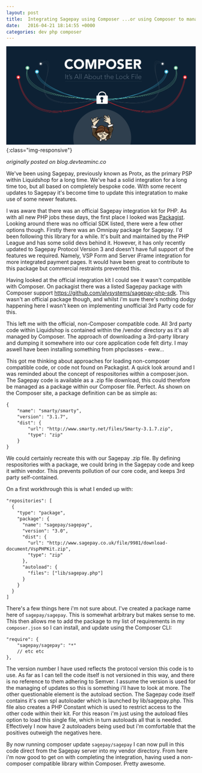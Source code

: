 ```yaml
---
layout: post
title:  Integrating Sagepay using Composer ...or using Composer to manage a non-Composer compatible library
date:   2016-04-21 18:14:55 +0000
categories: dev php composer
---
```


![vagrant](/assets/images/composer-lock.png){:class="img-responsive"}

_originally posted on blog.devteaminc.co_

We've been using Sagepay, previously known as Protx, as the primary PSP within Liquidshop for a long time. We've had a solid integration for a long time too, but all based on completely bespoke code. With some recent updates to Sagepay it's become time to update this integratation to make use of some newer features.

I was aware that there was an official Sagepay integration kit for PHP. As with all new PHP jobs these days, the first place I looked was [Packagist][packagist-link]. Looking around there was no official SDK listed, there were a few other options though. Firstly there was an Omnipay package for Sagepay. I'd been following this library for a while. It's built and maintained by the PHP League and has some solid devs behind it. However, it has only recently updated to Sagepay Protocol Version 3 and doesn't have full support of the features we required. Namely, VSP Form and Server iFrame integration for more integrated payment pages. It would have been great to contribute to this package but commercial restraints prevented this.

Having looked at the official integration kit I could see it wasn't compatible with Composer. On packagist there was a listed Sagepay package with Composer support https://github.com/alvsystems/sagepay-php-sdk. This wasn't an official package though, and whilst i'm sure there's nothing dodgy happening here I wasn't keen on implementing unofficial 3rd Party code for this.

This left me with the official, non-Composer compatible code. All 3rd party code within Liquidshop is contained within the /vendor directory as it's all managed by Composer. The approach of downloading a 3rd-party library and dumping it somewhere into our core application code felt dirty. I may aswell have been installing something from phpclasses - eww...

This got me thinking about approaches for loading non-composer compatible code, or code not found on Packagist. A quick look around and I was reminded about the concept of respositories within a composer.json. The Sagepay code is available as a .zip file download, this could therefore be managed as a package within our Composer file. Perfect. As shown on the Composer site, a package definition can be as simple as:

```
{
    "name": "smarty/smarty",
    "version": "3.1.7",
    "dist": {
        "url": "http://www.smarty.net/files/Smarty-3.1.7.zip",
        "type": "zip"
    }
}
```

We could certainly recreate this with our Sagepay .zip file. By defining respositories with a package, we could bring in the Sagepay code and keep it within vendor. This prevents pollution of our core code, and keeps 3rd party self-contained.

On a first workthrough this is what I ended up with:
```
"repositories": [
  {
    "type": "package",
    "package": {
      "name": "sagepay/sagepay",
      "version": "3.0",
      "dist": {
        "url": "http://www.sagepay.co.uk/file/9981/download-document/VspPHPKit.zip",
        "type": "zip"
      },
      "autoload": {
        "files": ["lib/sagepay.php"]
      }
    }
  }
]
```

There's a few things here i'm not sure about. I've created a package name here of `sagepay/sagepay`. This is somewhat arbitrary but makes sense to me. This then allows me to add the package to my list of requirements in my `composer.json` so I can install, and update using the Composer CLI:

```
"require": {
    "sagepay/sagepay": "*"
    // etc etc
},
```  

The version number I have used reflects the protocol version this code is to use. As far as I can tell the code itself is not versioned in this way, and there is no reference to them adhering to Semver. I assume the version is used for the managing of updates so this is something i'll have to look at more. The other questionable element is the autoload section. The Sagepay code itself contains it's own spl autoloader which is launched by lib/sagepay.php. This file also creates a PHP Constant which is used to restrict access to the other code within their kit. For this reason i'm just using the autoload files option to load this single file, which in turn autoloads all that is needed. Effectively I now have 2 autoloaders being used but i'm comfortable that the positives outweigh the negatives here.

By now running composer update `sagepay/sagepay` I can now pull in this code direct from the Sagepay server into my vendor directory. From here i'm now good to get on with completing the integration, having used a non-composer compatible library within Composer. Pretty awesome.

[packagist-link]: https://packagist.org/
